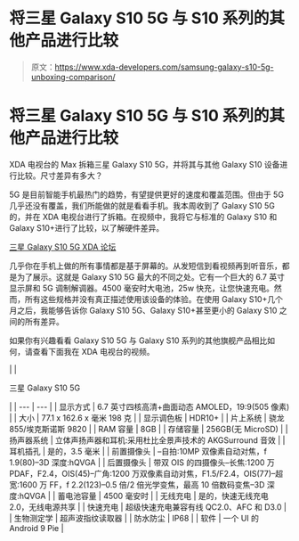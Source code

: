 # 将三星 Galaxy S10 5G 与 S10 系列的其他产品进行比较

> 原文：<https://www.xda-developers.com/samsung-galaxy-s10-5g-unboxing-comparison/>

# 将三星 Galaxy S10 5G 与 S10 系列的其他产品进行比较

XDA 电视台的 Max 拆箱三星 Galaxy S10 5G，并将其与其他 Galaxy S10 设备进行比较。尺寸差异有多大？

5G 是目前智能手机最热门的趋势，有望提供更好的速度和覆盖范围。但由于 5G 几乎还没有覆盖，我们所能做的就是看看手机。我本周收到了 Galaxy S10 5G 的，并在 XDA 电视台进行了拆箱。在视频中，我将它与标准的 Galaxy S10 和 Galaxy S10+进行了比较，以了解硬件差异。

[三星 Galaxy S10 5G XDA 论坛 ](https://forum.xda-developers.com/galaxy-s10-5g)

几乎你在手机上做的所有事情都是基于屏幕的。从发短信到看视频再到听音乐，都是为了展示。这就是 Galaxy S10 5G 最大的不同之处。它有一个巨大的 6.7 英寸显示屏和 5G 调制解调器。4500 毫安时大电池，25w 快充，让您快速充电。然而，所有这些规格并没有真正描述使用该设备的体验。在使用 Galaxy S10+几个月之后，我能够告诉你 Galaxy S10 5G、Galaxy S10+甚至更小的 Galaxy S10 之间的所有差异。

如果你有兴趣看看 Galaxy S10 5G 与 Galaxy S10 系列的其他旗舰产品相比如何，请查看下面我在 XDA 电视台的视频。

|  | 

三星 Galaxy S10 5G

 |
| --- | --- |
| 显示方式 | 6.7 英寸四核高清+曲面动态 AMOLED，19:9(505 像素) |
| 大小 | 77.1 x 162.6 x 毫米 198 克 |
| 显示调色板 | HDR10+ |
| 片上系统 | 骁龙 855/埃克斯诺斯 9820 |
| RAM 容量 | 8GB |
| 存储容量 | 256GB(无 MicroSD) |
| 扬声器系统 | 立体声扬声器和耳机:采用杜比全景声技术的 AKGSurround 音效 |
| 耳机插孔 | 是的，3.5 毫米 |
| 前置摄像头 | –自拍:10MP 双像素自动对焦，f 1.9(80)–3D 深度:hQVGA |
| 后置摄像头 | 带双 OIS 的四摄像头–长焦:1200 万 PDAF，F2.4，OIS(45)–广角:1200 万双像素自动对焦，F1.5/F2.4，OIS(77)–超宽:1600 万 FF，f 2.2(123)–0.5 倍/2 倍光学变焦，最高 10 倍数码变焦–3D 深度:hQVGA |
| 蓄电池容量 | 4500 毫安时 |
| 无线充电 | 是的，快速无线充电 2.0，无线电源共享 |
| 快速充电 | 超级快速充电兼容有线 QC2.0、AFC 和 D3.0 |
| 生物测定学 | 超声波指纹读取器 |
| 防水防尘 | IP68 |
| 软件 | 一个 UI 的 Android 9 Pie |